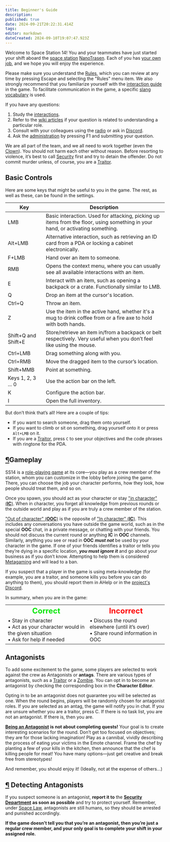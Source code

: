 ```yaml
---
title: Beginner's Guide
description: 
published: true
date: 2024-09-21T20:22:31.414Z
tags: 
editor: markdown
dateCreated: 2024-09-10T19:07:47.923Z
---
```


<div>
<p>Welcome to Space Station 14! You and your teammates have just started your shift aboard the <a href="https://ss14.su/maps" class="is-external-link">space station</a> <a href="/backstory#nanotrasen" class="is-internal-link is-valid-page">NanoTrasen</a>. Each of you has <a href="/roles" class="is-internal-link is-valid-page">your own job</a>, and we hope you will enjoy the experience.</p>
<p>Please make sure you understand the <a href="/rules" class="is-internal-link is-valid-page">Rules</a>, which you can review at any time by pressing Escape and selecting the "Rules" menu item. We also strongly recommend that you familiarize yourself with the <a href="/guides/basics/interactions" class="is-internal-link is-invalid-page">interaction guide</a> in the game. To facilitate communication in the game, a specific <a href="/guides/terminology" class="is-internal-link is-valid-page">slang vocabulary</a> is used.</p>
<p>If you have any questions:</p>
<ol>
   <li>Study the <a href="/guides/basics/interactions" class="is-internal-link is-invalid-page">interactions</a>.</li>
   <li>Refer to the <a href="/roles" class="is-internal-link is-valid-page">wiki articles</a> if your question is related to understanding a particular role.</li>
   <li>Consult with your colleagues using the <a href="/guides/communication" class="is-internal-link is-valid-page">radio</a> or ask in <a href="https://discord.gg/avwXNAsBgu" class="is-external-link">Discord</a>.</li>
   <li>Ask the <a href="/administration" class="is-internal-link is-valid-page">administration</a> by pressing F1 and submitting your question.</li>
</ol>
<p>We are all part of the team, and we all need to work together (even the <a href="/roles/clown" class="is-internal-link is-valid-page">Clown</a>). You should not harm each other without reason. Before resorting to violence, it’s best to call <a href="/roles/securityservicedepartment" class="is-internal-link is-valid-page">Security</a> first and try to detain the offender. Do not commit murder unless, of course, you are a <a href="/roles/traitor" class="is-internal-link is-valid-page">Traitor</a>.</p>
<h2 id="basic-controls" class="toc-header"><a class="toc-anchor" href="#basic-controls"></a>Basic Controls</h2>
<p>Here are some keys that might be useful to you in the game. The rest, as well as these, can be found in the settings.</p>
<div class="table-container" style="text-align: center;">
   <table style="margin: 0 auto;">
      <thead>
         <tr>
            <th>Key</th>
            <th>Description</th>
         </tr>
      </thead>
      <tbody>
         <tr>
            <td>LMB</td>
            <td>Basic interaction. Used for attacking, picking up items from the floor, using something in your hand, or activating something.</td>
         </tr>
         <tr>
            <td>Alt+LMB</td>
            <td>Alternative interaction, such as retrieving an ID card from a PDA or locking a cabinet electronically.</td>
         </tr>
         <tr>
            <td>F+LMB</td>
            <td>Hand over an item to someone.</td>
         </tr>
         <tr>
            <td>RMB</td>
            <td>Opens the context menu, where you can usually see all available interactions with an item.</td>
         </tr>
         <tr>
            <td>E</td>
            <td>Interact with an item, such as opening a backpack or a crate. Functionally similar to LMB.</td>
         </tr>
         <tr>
            <td>Q</td>
            <td>Drop an item at the cursor's location.</td>
         </tr>
         <tr>
            <td>Ctrl+Q</td>
            <td>Throw an item.</td>
         </tr>
         <tr>
            <td>Z</td>
            <td>Use the item in the active hand, whether it's a mug to drink coffee from or a fire axe to hold with both hands.</td>
         </tr>
         <tr>
            <td>Shift+Q and Shift+E</td>
            <td>Store/retrieve an item in/from a backpack or belt respectively. Very useful when you don’t feel like using the mouse.</td>
         </tr>
         <tr>
            <td>Ctrl+LMB</td>
            <td>Drag something along with you.</td>
         </tr>
         <tr>
            <td>Ctrl+RMB</td>
            <td>Move the dragged item to the cursor’s location.</td>
         </tr>
         <tr>
            <td>Shift+MMB</td>
            <td>Point at something.</td>
         </tr>
         <tr>
            <td>Keys 1, 2, 3 ... 0</td>
            <td>Use the action bar on the left.</td>
         </tr>
         <tr>
            <td>K</td>
            <td>Configure the action bar.</td>
         </tr>
         <tr>
            <td>I</td>
            <td>Open the full inventory.</td>
         </tr>
      </tbody>
   </table>
</div>
<p>But don’t think that’s all! Here are a couple of tips:</p>
<ul>
   <li>If you want to search someone, drag them onto yourself.</li>
   <li>If you want to climb or sit on something, drag yourself onto it or press <code>Alt+LMB</code> on it.</li>
   <li>If you are a <a href="/roles/traitor" class="is-internal-link is-valid-page">Traitor</a>, press <code>C</code> to see your objectives and the code phrases with ringtone for the PDA.</li>
</ul>
<h2 id="gameplay" class="toc-header"><a class="toc-anchor" href="#gameplay">¶</a>Gameplay</h2>
<p>SS14 is a <a href="/guides/roleplayingguide" class="is-internal-link is-valid-page">role-playing game</a> at its core—you play as a crew member of the station, whom you can customize in the lobby before joining the game. There, you can choose the job your character performs, how they look, how people should treat them, and so on.</p>
<p>Once you spawn, you should act as your character or stay <a href="/guides/terminology" class="is-internal-link is-valid-page">"in character" (<strong>IC</strong>)</a>. When in character, you forget all knowledge from previous rounds or the outside world and play as if you are truly a crew member of the station.</p>
<p><a href="/guides/terminology" class="is-internal-link is-valid-page">"Out of character" (<strong>OOC</strong>)</a> is the opposite of <a href="/guides/terminology" class="is-internal-link is-valid-page">"In character" (<strong>IC</strong>)</a>. This includes any conversations you have outside the game world, such as in the special <strong>OOC</strong> chat, in a private message, or chatting with your friends. You should not discuss the current round or anything <strong>IC</strong> in <strong>OOC</strong> channels. Similarly, anything you see or read in <strong>OOC</strong> <em><strong>must not</strong></em> be used by your character in the game. If one of your friends identifies a traitor or tells you they’re dying in a specific location, <em><strong>you must ignore it</strong></em> and go about your business as if you don’t know. Attempting to help them is considered <a href="/rules" class="is-internal-link is-valid-page">Metagaming</a> and will lead to a ban.</p>
<p>If you suspect that a player in the game is using meta-knowledge (for example, you are a traitor, and someone kills you before you can do anything to them), you should report them in AHelp or in the <a href="https://discord.gg/avwXNAsBgu" class="is-external-link">project's Discord</a>.</p>
<p>In summary, when you are in the game:</p>
<div class="tbll" style="text-align: center;">
   <table style="border: none; margin: 0 auto;">
      <tbody>
         <tr>
            <th style="border: none; text-align: center;"> <font color="#00e600" size="5">Correct</font> </th>
            <th style="border: none; text-align: center;"> <font color="red" size="5">Incorrect</font> </th>
         </tr>
         <tr>
            <td style="border: none; text-align: left;"> • Stay in character<br> • Act as your character would in the given situation<br> • Ask for help if needed </td>
            <td style="border: none; text-align: left;"> • Discuss the round elsewhere (until it’s over)<br> • Share round information in OOC </td>
         </tr>
      </tbody>
   </table>
</div>
<h2 id="antagonists" class="toc-header"><a class="toc-anchor" href="#antagonists"></a> Antagonists</h2>
<p>To add some excitement to the game, some players are selected to work against the crew as Antagonists or <strong>antags</strong>. There are various types of antagonists, such as a <a href="/roles/traitor" class="is-internal-link is-valid-page">Traitor</a> or a <a href="/roles/patientzero" class="is-internal-link is-valid-page">Zombie</a>. You can opt in to become an antagonist by checking the corresponding box in the <strong>Character Editor</strong>.</p>
<p>Opting in to be an antagonist does not guarantee you will be selected as one. When the round begins, players will be randomly chosen for antagonist roles. If you are selected as an antag, the game will notify you in chat. If you are unsure whether you are a traitor, press C. If there is no task list, you are not an antagonist. If there is, then you are.</p>
<p><a href="/roles/antagonists" class="is-internal-link is-valid-page"><strong>Being an Antagonist</strong></a> <strong>is not about completing quests!</strong> Your goal is to create interesting scenarios for the round. Don’t get too focused on objectives; they are for those lacking imagination! Play as a cannibal, vividly describing the process of eating your victims in the Emote channel. Frame the chef by planting a few of your kills in the kitchen, then announce that the chef is killing people for meat! You have many options—just get creative and break free from stereotypes!</p>
<p>And remember, you should enjoy it! (Ideally, not at the expense of others...)</p>
<h2 id="detecting-antagonists" class="toc-header"><a class="toc-anchor" href="#detecting-antagonists">¶</a> Detecting Antagonists</h2>
<p>If you suspect someone is an antagonist, <strong>report it to</strong> the <a href="/roles/securityservicedepartment" class="is-internal-link is-valid-page"><strong>Security Department</strong></a> <strong>as soon as possible</strong> and try to protect yourself. Remember, under <a href="/spacelaw" class="is-internal-link is-valid-page">Space Law</a>, antagonists are still humans, so they should be arrested and punished accordingly.</p>
<p><strong>If the game doesn’t tell you that you’re an antagonist, then you’re just a regular crew member, and your only goal is to complete your shift in your assigned role.</strong></p>
